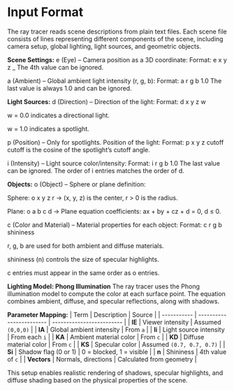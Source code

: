 # Input Format
The ray tracer reads scene descriptions from plain text files. Each scene file consists of lines representing different components of the scene, including camera setup, global lighting, light sources, and geometric objects.

**Scene Settings:**
e (Eye) – Camera position as a 3D coordinate:
Format: e x y z _
The 4th value can be ignored.

a (Ambient) – Global ambient light intensity (r, g, b):
Format: a r g b 1.0
The last value is always 1.0 and can be ignored.

**Light Sources:**
d (Direction) – Direction of the light:
Format: d x y z w

w = 0.0 indicates a directional light.

w = 1.0 indicates a spotlight.

p (Position) – Only for spotlights. Position of the light:
Format: p x y z cutoff
cutoff is the cosine of the spotlight’s cutoff angle.

i (Intensity) – Light source color/intensity:
Format: i r g b 1.0
The last value can be ignored.
The order of i entries matches the order of d.

**Objects:**
o (Object) – Sphere or plane definition:

Sphere: o x y z r → (x, y, z) is the center, r > 0 is the radius.

Plane: o a b c d → Plane equation coefficients: ax + by + cz + d = 0, d ≤ 0.

c (Color and Material) – Material properties for each object:
Format: c r g b shininess

r, g, b are used for both ambient and diffuse materials.

shininess (n) controls the size of specular highlights.

c entries must appear in the same order as o entries.

**Lighting Model: Phong Illumination**
The ray tracer uses the Phong illumination model to compute the color at each surface point. The equation combines ambient, diffuse, and specular reflections, along with shadows.

**Parameter Mapping:**
| Term        | Description              | Source                    |
| ----------- | ------------------------ | ------------------------- |
| **IE**      | Viewer intensity         | Assumed `(0,0,0)`         |
| **IA**      | Global ambient intensity | From `a`                  |
| **li**      | Light source intensity   | From each `i`             |
| **KA**      | Ambient material color   | From `c`                  |
| **KD**      | Diffuse material color   | From `c`                  |
| **KS**      | Specular color           | Assumed `(0.7, 0.7, 0.7)` |
| **Si**      | Shadow flag (0 or 1)     | 0 = blocked, 1 = visible  |
| **n**       | Shininess                | 4th value of `c`          |
| **Vectors** | Normals, directions      | Calculated from geometry  |

This setup enables realistic rendering of shadows, specular highlights, and diffuse shading based on the physical properties of the scene.
